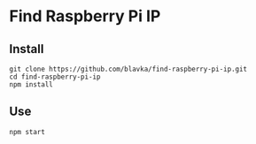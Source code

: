 # Find Raspberry Pi IP

## Install

    git clone https://github.com/blavka/find-raspberry-pi-ip.git
    cd find-raspberry-pi-ip
    npm install

## Use

    npm start

